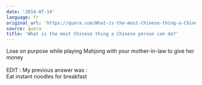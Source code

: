 ```yaml
---
date: '2014-07-14'
language: fr
original_url: 'https://quora.com/What-is-the-most-Chinese-thing-a-Chinese-person-can-do/answer/Clément-Renaud'
source: quora
title: 'What is the most Chinese thing a Chinese person can do?'
---
```


Lose on purpose while playing Mahjong with your mother-in-law to give
her money\
\
EDIT : My previous answer was :\
Eat instant noodles for breakfast

